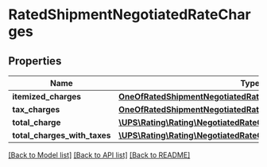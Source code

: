 # RatedShipmentNegotiatedRateCharges

## Properties
Name | Type | Description | Notes
------------ | ------------- | ------------- | -------------
**itemized_charges** | [**OneOfRatedShipmentNegotiatedRateChargesItemizedCharges**](OneOfRatedShipmentNegotiatedRateChargesItemizedCharges.md) |  | [optional] 
**tax_charges** | [**OneOfRatedShipmentNegotiatedRateChargesTaxCharges**](OneOfRatedShipmentNegotiatedRateChargesTaxCharges.md) |  | [optional] 
**total_charge** | [**\UPS\Rating\Rating\NegotiatedRateChargesTotalCharge**](NegotiatedRateChargesTotalCharge.md) |  | 
**total_charges_with_taxes** | [**\UPS\Rating\Rating\NegotiatedRateChargesTotalChargesWithTaxes**](NegotiatedRateChargesTotalChargesWithTaxes.md) |  | [optional] 

[[Back to Model list]](../../README.md#documentation-for-models) [[Back to API list]](../../README.md#documentation-for-api-endpoints) [[Back to README]](../../README.md)

